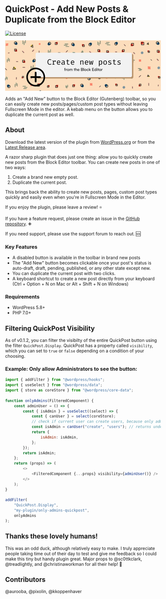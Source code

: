 # QuickPost - Add New Posts & Duplicate from the Block Editor

[![License](https://img.shields.io/badge/license-GPL--2.0%2B-black.svg)](https://github.com/createwithrani/add-new-post/blob/main/license.txt)

![QuickPost](https://github.com/createwithrani/add-new-post/blob/main/assets/banner-1544x500.png?raw=true)

Adds an "Add New" button to the Block Editor (Gutenberg) toolbar, so you can easily create new posts/pages/custom post types without leaving Fullscreen Mode in the editor. A kebab menu on the button allows you to duplicate the current post as well.
## About

Download the latest version of the plugin from [WordPress.org](https://wordpress.org/plugins/quickpost/) or from the [Latest Release area](https://github.com/createwithrani/quickpost/releases/).

A razor sharp plugin that does just one thing: allow you to quickly create new posts from the Block Editor toolbar. You can create new posts in one of two ways:

1. Create a brand new empty post.
2. Duplicate the current post.

This brings back the ability to create new posts, pages, custom post types quickly and easily even when you're in Fullscreen Mode in the Editor.

If you enjoy the plugin, please leave a review! ⭐

If you have a feature request, please create an issue in the [GitHub repository](https://github.com/createwithrani/quickpost). ➕

If you need support, please use the support forum to reach out. 🆘

### Key Features

* A disabled button is available in the toolbar in brand new posts
* The "Add New" button becomes clickable once your post's status is auto-draft, draft, pending, published, or any other state except new.
* You can duplicate the current post with two clicks.
* A keyboard shortcut to create a new post directly from your keyboard (Ctrl + Option + N on Mac or Alt + Shift + N on Windows)

### Requirements

- WordPress 5.8+
- PHP 7.0+

## Filtering QuickPost Visibility

As of v0.1.2, you can filter the visibilty of the entire QuickPost button using the filter `QuickPost.Display`. QuickPost has a property called `visibility`, which you can set to `true` or `false` depending on a condition of your choosing.

### Example: Only allow Administrators to see the button:

```js
import { addFilter } from "@wordpress/hooks";
import { useSelect } from "@wordpress/data";
import { store as coreStore } from "@wordpress/core-data";

function onlyAdmins(FilteredComponent) {
	const adminUser = () => {
		const { isAdmin } = useSelect((select) => {
			const { canUser } = select(coreStore);
			// check if current user can create users, because only admins can do that
			const isAdmin = canUser("create", "users"); // returns undefined, true, or false
			return {
				isAdmin: isAdmin,
			};
		});
		return isAdmin;
	};
	return (props) => (
		<>
			<FilteredComponent {...props} visibility={adminUser()} />
		</>
	);
}

addFilter(
	"QuickPost.Display",
	"my-plugin/only-admins-quickpost",
	onlyAdmins
);
```
## Thanks these lovely humans!
This was an odd duck, although relatively easy to make. I truly appreciate people taking time out of their day to test and give me feedback so I could make this tiny but handy plugin great. Major props to @sc0ttkclark, @treadlightly, and @christinaworkman for all their help! 💟

## Contributors
@aurooba, @pixolin, @kkoppenhaver
